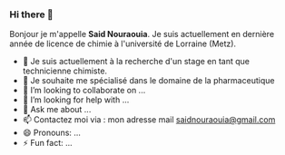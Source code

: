 ### Hi there 👋


Bonjour je m'appelle **Said Nouraouia**. Je suis actuellement en dernière année de licence de chimie à l'université de Lorraine (Metz). 

- 🔭 Je suis actuellement à la recherche d'un stage en tant que technicienne chimiste. 
- 🌱 Je souhaite me spécialisé dans le domaine de la pharmaceutique
- 👯 I’m looking to collaborate on ...
- 🤔 I’m looking for help with ...
- 💬 Ask me about ...
- 📫 Contactez moi via : mon adresse mail saidnouraouia@gmail.com 
- 😄 Pronouns: ...
- ⚡ Fun fact: ...

